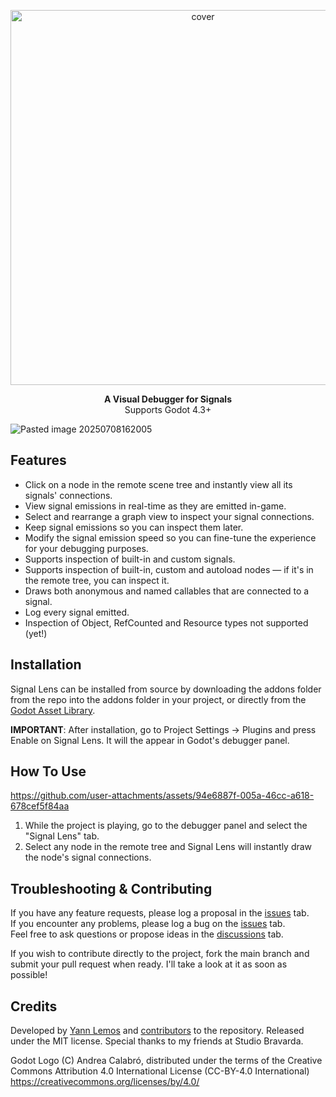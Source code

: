 <p align="center">
  <img width="600" alt="cover" src="https://github.com/user-attachments/assets/e9bc1a22-118b-4107-9658-ad4eb73a0d41">
</p>

<p align="center">
<b>A Visual Debugger for Signals</b><br>
Supports Godot 4.3+
</p>

![Pasted image 20250708162005](https://github.com/user-attachments/assets/7324195b-7bcc-4bb2-a915-536ffe70da5f)


## Features
- Click on a node in the remote scene tree and instantly view all its signals' connections.
- View signal emissions in real-time as they are emitted in-game.
- Select and rearrange a graph view to inspect your signal connections.
- Keep signal emissions so you can inspect them later.
- Modify the signal emission speed so you can fine-tune the experience for your debugging purposes.
- Supports inspection of built-in and custom signals.
- Supports inspection of built-in, custom and autoload nodes — if it's in the remote tree, you can inspect it.
- Draws both anonymous and named callables that are connected to a signal.
- Log every signal emitted.
- Inspection of Object, RefCounted and Resource types not supported (yet!)

## Installation

Signal Lens can be installed from source by downloading the addons folder from the repo into the addons folder in your project, or directly from the [Godot Asset Library](https://godotengine.org/asset-library/asset/3620).

**IMPORTANT**: After installation, go to Project Settings -> Plugins and press Enable on Signal Lens. It will the appear in Godot's debugger panel.

## How To Use

https://github.com/user-attachments/assets/94e6887f-005a-46cc-a618-678cef5f84aa

1. While the project is playing, go to the debugger panel and select the "Signal Lens" tab.
2. Select any node in the remote tree and Signal Lens will instantly draw the node's signal connections.

## Troubleshooting & Contributing

If you have any feature requests, please log a proposal in the [issues](https://github.com/yannlemos/Signal-Lens/issues) tab. <br>
If you encounter any problems, please log a bug on the [issues](https://github.com/yannlemos/Signal-Lens/issues) tab. <br>
Feel free to ask questions or propose ideas in the [discussions](https://github.com/yannlemos/Signal-Lens/discussions) tab. <br>

If you wish to contribute directly to the project, fork the main branch and submit your pull request when ready. 
I'll take a look at it as soon as possible!

## Credits

Developed by [Yann Lemos](https://github.com/yannlemos) and [contributors](https://github.com/yannlemos/Signal-Lens/graphs/contributors) to the repository.
Released under the MIT license.
Special thanks to my friends at Studio Bravarda.

Godot Logo (C) Andrea Calabró, distributed under the terms of the Creative Commons Attribution 4.0 International License (CC-BY-4.0 International) <https://creativecommons.org/licenses/by/4.0/>
